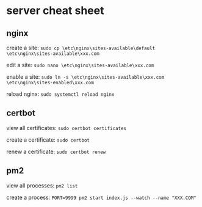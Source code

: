 # server cheat sheet

## nginx

create a site: ```sudo cp \etc\nginx\sites-available\default \etc\nginx\sites-available\xxx.com```

edit a site: ```sudo nano \etc\nginx\sites-available\xxx.com```

enable a site: ```sudo ln -s \etc\nginx\sites-available\xxx.com \etc\nginx\sites-enabled\xxx.com```

reload nginx: ```sudo systemctl reload nginx```

## certbot

view all certificates: ```sudo certbot certificates```

create a certificate: ```sudo certbot```

renew a certificate: ```sudo certbot renew```

## pm2

view all processes: ```pm2 list```

create a process: ```PORT=9999 pm2 start index.js --watch --name "XXX.COM"```

